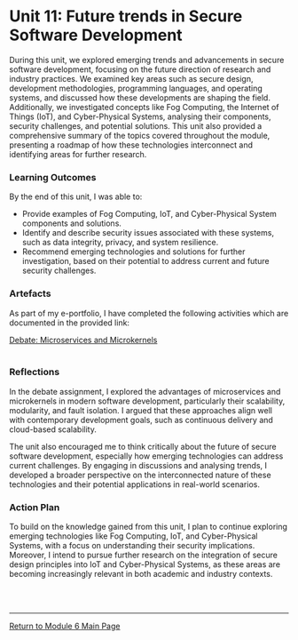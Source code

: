 # Unit 11: Future trends in Secure Software Development

During this unit, we explored emerging trends and advancements in secure software development, focusing on the future direction of research and industry practices. We examined key areas such as secure design, development methodologies, programming languages, and operating systems, and discussed how these developments are shaping the field. Additionally, we investigated concepts like Fog Computing, the Internet of Things (IoT), and Cyber-Physical Systems, analysing their components, security challenges, and potential solutions. This unit also provided a comprehensive summary of the topics covered throughout the module, presenting a roadmap of how these technologies interconnect and identifying areas for further research.

### Learning Outcomes
By the end of this unit, I was able to:
 - Provide examples of Fog Computing, IoT, and Cyber-Physical System components and solutions.
 - Identify and describe security issues associated with these systems, such as data integrity, privacy, and system resilience.
 - Recommend emerging technologies and solutions for further investigation, based on their potential to address current and future security challenges.

### Artefacts
As part of my e-portfolio, I have completed the following activities which are documented in the provided link:

[Debate: Microservices and Microkernels](SSD_Unit11_TeamActivity.md) <br><br> 

### Reflections
In the debate assignment, I explored the advantages of microservices and microkernels in modern software development, particularly their scalability, modularity, and fault isolation. I argued that these approaches align well with contemporary development goals, such as continuous delivery and cloud-based scalability.

The unit also encouraged me to think critically about the future of secure software development, especially how emerging technologies can address current challenges. By engaging in discussions and analysing trends, I developed a broader perspective on the interconnected nature of these technologies and their potential applications in real-world scenarios.

### Action Plan
To build on the knowledge gained from this unit, I plan to continue exploring emerging technologies like Fog Computing, IoT, and Cyber-Physical Systems, with a focus on understanding their security implications.  Moreover, I intend to pursue further research on the integration of secure design principles into IoT and Cyber-Physical Systems, as these areas are becoming increasingly relevant in both academic and industry contexts.

<br><br>

--- 

[Return to Module 6 Main Page](SSD_main.md)
